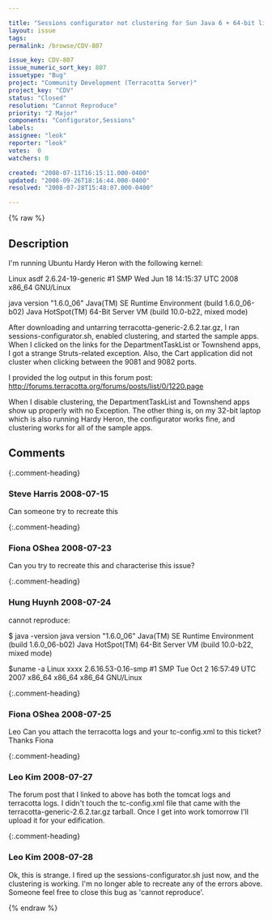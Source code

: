 ```yaml
---

title: "Sessions configurator not clustering for Sun Java 6 + 64-bit linux "
layout: issue
tags: 
permalink: /browse/CDV-807

issue_key: CDV-807
issue_numeric_sort_key: 807
issuetype: "Bug"
project: "Community Development (Terracotta Server)"
project_key: "CDV"
status: "Closed"
resolution: "Cannot Reproduce"
priority: "2 Major"
components: "Configurator,Sessions"
labels: 
assignee: "leok"
reporter: "leok"
votes:  0
watchers: 0

created: "2008-07-11T16:15:11.000-0400"
updated: "2008-09-26T18:16:44.000-0400"
resolved: "2008-07-28T15:48:07.000-0400"

---
```




{% raw %}



## Description

<div markdown="1" class="description">

I'm running Ubuntu Hardy Heron with the following kernel:

Linux asdf 2.6.24-19-generic #1 SMP Wed Jun 18 14:15:37 UTC 2008 x86\_64 GNU/Linux

java version "1.6.0\_06"
Java(TM) SE Runtime Environment (build 1.6.0\_06-b02)
Java HotSpot(TM) 64-Bit Server VM (build 10.0-b22, mixed mode)

After downloading and untarring terracotta-generic-2.6.2.tar.gz, I ran sessions-configurator.sh, enabled clustering, and started the sample apps. When I clicked on the links for the DepartmentTaskList or Townshend apps, I got a strange Struts-related exception. Also, the Cart application did not cluster when clicking between the 9081 and 9082 ports. 
 
I provided the log output in this forum post:
http://forums.terracotta.org/forums/posts/list/0/1220.page

When I disable clustering, the DepartmentTaskList and Townshend apps show up properly with no Exception. The other thing is, on my 32-bit laptop which is also running Hardy Heron, the configurator works fine, and clustering works for all of the sample apps.

</div>

## Comments


{:.comment-heading}
### **Steve Harris** <span class="date">2008-07-15</span>

<div markdown="1" class="comment">

Can someone try to recreate this

</div>


{:.comment-heading}
### **Fiona OShea** <span class="date">2008-07-23</span>

<div markdown="1" class="comment">

Can you try to recreate this and characterise this issue?

</div>


{:.comment-heading}
### **Hung Huynh** <span class="date">2008-07-24</span>

<div markdown="1" class="comment">

cannot reproduce:

$ java -version
java version "1.6.0\_06"
Java(TM) SE Runtime Environment (build 1.6.0\_06-b02)
Java HotSpot(TM) 64-Bit Server VM (build 10.0-b22, mixed mode)

$uname -a
Linux xxxx 2.6.16.53-0.16-smp #1 SMP Tue Oct 2 16:57:49 UTC 2007 x86\_64 x86\_64 x86\_64 GNU/Linux


</div>


{:.comment-heading}
### **Fiona OShea** <span class="date">2008-07-25</span>

<div markdown="1" class="comment">

Leo
Can you attach the terracotta logs and your tc-config.xml  to this ticket?  
Thanks
Fiona

</div>


{:.comment-heading}
### **Leo Kim** <span class="date">2008-07-27</span>

<div markdown="1" class="comment">

The forum post that I linked to above has both the tomcat logs and terracotta logs. I didn't touch the tc-config.xml file that came with the terracotta-generic-2.6.2.tar.gz  tarball. Once I get into work tomorrow I'll upload it for your edification.

</div>


{:.comment-heading}
### **Leo Kim** <span class="date">2008-07-28</span>

<div markdown="1" class="comment">

Ok, this is strange. I fired up the sessions-configurator.sh just now, and the clustering is working. I'm no longer able to recreate any of the errors above. Someone feel free to close this bug as 'cannot reproduce'.

</div>



{% endraw %}
